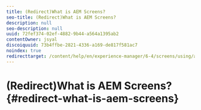 ```yaml
---
title: (Redirect)What is AEM Screens?
seo-title: (Redirect)What is AEM Screens?
description: null
seo-description: null
uuid: 72fef374-02ef-4882-9b44-a564a1395ab2
contentOwner: jsyal
discoiquuid: 73b4ffbe-2821-4336-a169-de817f581ac7
noindex: true
redirecttarget: /content/help/en/experience-manager/6-4/screens/using/aem-screens-introduction
---
```


# (Redirect)What is AEM Screens?{#redirect-what-is-aem-screens}

